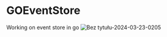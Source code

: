 # GOEventStore
Working on event store in go
![Bez tytułu-2024-03-23-0205](https://github.com/Shibbaz/GOEventStore/assets/107750344/592f6297-1e0e-4541-b2b8-210c7f7ca4be)
